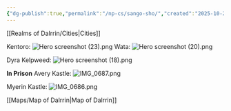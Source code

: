 ```yaml
---
{"dg-publish":true,"permalink":"/np-cs/sango-sho/","created":"2025-10-25T20:59:57.445-04:00","updated":"2025-10-25T21:44:58.101-04:00"}
---
```



[[Realms of Dalrrin/Cities\|Cities]]

Kentoro:
![Hero screenshot (23).png](/img/user/Resources/Hero%20screenshot%20(23).png)
Wata:
![Hero screenshot (20).png](/img/user/Resources/Hero%20screenshot%20(20).png)

Dyra Kelpweed:
![Hero screenshot (18).png](/img/user/Resources/Hero%20screenshot%20(18).png)

**In Prison**
Avery Kastle:
![IMG_0687.png](/img/user/Resources/IMG_0687.png)

Myerin Kastle:
![IMG_0686.png](/img/user/Resources/IMG_0686.png)

[[Maps/Map of Dalrrin\|Map of Dalrrin]]